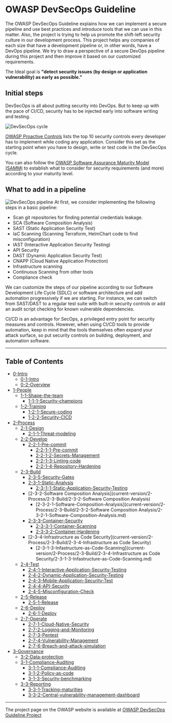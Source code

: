 # OWASP DevSecOps Guideline

The OWASP DevSecOps Guideline explains how we can implement a secure pipeline and use best practices and introduce tools that we can use in this matter. Also, the project is trying to help us promote the shift-left security culture in our development process.
This project helps any companies of each size that have a development pipeline or, in other words, have a DevOps pipeline.
We try to draw a perspective of a secure DevOps pipeline during this project and then improve it based on our customized requirements.

The Ideal goal is **"detect security issues (by design or application vulnerability) as early as possible."**

## Initial steps

DevSecOps is all about putting security into DevOps. But to keep up with the pace of CI/CD, security has to be injected early into software writing and testing.

![DevSecOps cycle](/assets/images/DevSecOps-cycle.png)

[OWASP Proactive Controls](https://owasp.org/www-project-proactive-controls/) lists the top 10 security controls every developer has to implement while coding any application. Consider this set as the starting point when you have to design, write or test code in the DevSecOps cycle.

You can also follow the [OWASP Software Assurance Maturity Model (SAMM)](https://owaspsamm.org/model/) to establish what to consider for security requirements (and more) according to your maturity level.

## What to add in a pipeline

![DevSecOps pipeline](/assets/images/DevSecOps-pipeline.png)
At first, we consider implementing the following steps in a basic pipeline:

- Scan git repositories for finding potential credentials leakage.
- SCA (Software Composition Analysis)
- SAST (Static Application Security Test)
- IaC Scanning (Scanning Terraform, HelmChart code to find misconfiguration)
- IAST (Interactive Application Security Testing)
- API Security
- DAST (Dynamic Application Security Test)
- CNAPP (Cloud Native Application Protection)
- Infrastructure scanning
- Continuous Scanning from other tools
- Compliance check

We can customize the steps of our pipeline according to our Software Development Life Cycle (SDLC) or software architecture and add automation progressively if we are starting.
For instance, we can switch from SAST/DAST to a regular test suite with built-in security controls or add an audit script checking for known vulnerable dependencies.

CI/CD is an advantage for SecOps, a privileged entry point for security measures and controls.
However, when using CI/CD tools to provide automation, keep in mind that the tools themselves often expand your attack surface, so put security controls on building, deployment, and automation software.

---

## Table of Contents

- [0-Intro](current-version/0-Intro)
  - [0-1-Intro](current-version/0-Intro/0-1-Intro.md)
  - [0-2-Overview](current-version/0-Intro/0-2-Overview.md)
- [1-People](current-version/1-People)
  - [1-1-Shape-the-team](current-version/1-People/1-1-Shape-the-team)
    - [1-1-1-Security-champions](current-version/1-People/1-1-Shape-the-team/1-1-1-Security-champions.md)
  - [1-2-Training](current-version/1-People/1-2-Training)
    - [1-2-1-Secure-coding](current-version/1-People/1-2-Training/1-2-1-Secure-coding.md)
    - [1-2-2-Security-CICD](current-version/1-People/1-2-Training/1-2-2-Security-CICD.md)
- [2-Process](current-version/2-Process)
  - [2-1-Design](current-version/2-Process/2-1-Design)
    - [2-1-1-Threat-modeling](current-version/2-Process/2-1-Design/2-1-1-Threat-modeling.md)
  - [2-2-Develop](current-version/2-Process/2-2-Develop)
    - [2-2-1-Pre-commit](current-version/2-Process/2-2-Develop/2-2-1-Pre-commit)
      - [2-2-1-1-Pre-commit](current-version/2-Process/2-2-Develop/2-2-1-Pre-commit/2-2-1-1-Pre-commit.md)
      - [2-2-1-2-Secrets-Management](current-version/2-Process/2-2-Develop/2-2-1-Pre-commit/2-2-1-2-Secrets-Management.md)
      - [2-2-1-3-Linting-code](current-version/2-Process/2-2-Develop/2-2-1-Pre-commit/2-2-1-3-Linting-code.md)
      - [2-2-1-4-Repository-Hardening](current-version/2-Process/2-2-Develop/2-2-1-Pre-commit/2-2-1-4-Repository-Hardening.md)
  - [2-3-Build](current-version/2-Process/2-3-Build)
    - [2-3-5-Security-Gates](current-version/2-Process/2-3-Build/2-3-5-Security-Gates.md)
    - [2-3-1-Static-Analysis](current-version/2-Process/2-3-Build/2-3-1-Static-Analysis)
      - [2-3-1-1-Static-Application-Security-Testing](current-version/2-Process/2-3-Build/2-3-1-Static-Analysis/2-3-1-1-Static-Application-Security-Testing.md)
    - [2-3-2-Software Composition Analysis](current-version/2-Process/2-3-Build/2-3-2-Software Composition Analysis)
      - [2-3-2-1-Software-Composition-Analysis](current-version/2-Process/2-3-Build/2-3-2-Software Composition Analysis/2-3-2-1-Software-Composition-Analysis.md)
    - [2-3-3-Container-Security](current-version/2-Process/2-3-Build/2-3-3-Container-Security)
      - [2-3-3-1-Container-Scanning](current-version/2-Process/2-3-Build/2-3-3-Container-Security/2-3-3-1-Container-Scanning.md)
      - [2-3-3-2-Container-Hardening](current-version/2-Process/2-3-Build/2-3-3-Container-Security/2-3-3-2-Container-Hardening.md)
    - [2-3-4-Infrastructure as Code Security](current-version/2-Process/2-3-Build/2-3-4-Infrastructure as Code Security)
      - [2-3-1-3-Infastructure-as-Code-Scanning](current-version/2-Process/2-3-Build/2-3-4-Infrastructure as Code Security/2-3-1-3-Infastructure-as-Code-Scanning.md)
  - [2-4-Test](current-version/2-Process/2-4-Test)
    - [2-4-1-Interactive-Application-Security-Testing](current-version/2-Process/2-4-Test/2-4-1-Interactive-Application-Security-Testing.md)
    - [2-4-2-Dynamic-Application-Security-Testing](current-version/2-Process/2-4-Test/2-4-2-Dynamic-Application-Security-Testing.md)
    - [2-4-3-Mobile-Application-Security-Test](current-version/2-Process/2-4-Test/2-4-3-Mobile-Application-Security-Test.md)
    - [2-4-4-API-Security](current-version/2-Process/2-4-Test/2-4-4-API-Security.md)
    - [2-4-5-Misconfiguration-Check](current-version/2-Process/2-4-Test/2-4-5-Misconfiguration-Check.md)
  - [2-5-Release](current-version/2-Process/2-5-Release)
    - [2-5-1-Release](current-version/2-Process/2-5-Release/2-5-1-Release.md)
  - [2-6-Deploy](current-version/2-Process/2-6-Deploy)
    - [2-6-1-Deploy](current-version/2-Process/2-6-Deploy/2-6-1-Deploy.md)
  - [2-7-Operate](current-version/2-Process/2-7-Operate)
    - [2-7-1-Cloud-Native-Security](current-version/2-Process/2-7-Operate/2-7-1-Cloud-Native-Security.md)
    - [2-7-2-Logging-and-Monitoring](current-version/2-Process/2-7-Operate/2-7-2-Logging-and-Monitoring.md)
    - [2-7-3-Pentest](current-version/2-Process/2-7-Operate/2-7-3-Pentest.md)
    - [2-7-4-Vulnerability-Management](current-version/2-Process/2-7-Operate/2-7-4-Vulnerability-Management.md)
    - [2-7-6-Breach-and-attack-simulation](current-version/2-Process/2-7-Operate/2-7-6-Breach-and-attack-simulation.md)
- [3-Governance](current-version/3-Governance)
  - [3-2-Data-protection](current-version/3-Governance/3-2-Data-protection.md)
  - [3-1-Compliance-Auditing](current-version/3-Governance/3-1-Compliance-Auditing)
    - [3-1-1-Compliance-Auditing](current-version/3-Governance/3-1-Compliance-Auditing/3-1-1-Compliance-Auditing.md)
    - [3-1-2-Policy-as-code](current-version/3-Governance/3-1-Compliance-Auditing/3-1-2-Policy-as-code.md)
    - [3-1-3-Security-benchmarking](current-version/3-Governance/3-1-Compliance-Auditing/3-1-3-Security-benchmarking.md)
  - [3-3-Reporting](current-version/3-Governance/3-3-Reporting)
    - [3-3-1-Tracking-maturities](current-version/3-Governance/3-3-Reporting/3-3-1-Tracking-maturities.md)
    - [3-3-2-Central-vulnerability-management-dashboard](current-version/3-Governance/3-3-Reporting/3-3-2-Central-vulnerability-management-dashboard.md)

---

The project page on the OWASP website is available at [OWASP DevSecOps Guideline Project](https://owasp.org/www-project-devsecops-guideline/)
